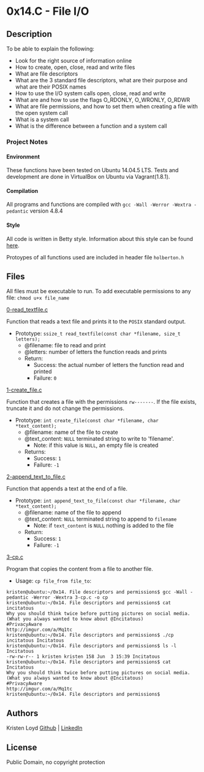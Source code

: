 # 0x14.C - File I/O

## Description
To be able to explain the following:
* Look for the right source of information online
* How to create, open, close, read and write files
* What are file descriptors
* What are the 3 standard file descriptors, what are their purpose and what are their POSIX names
* How to use the I/O system calls open, close, read and write
* What are and how to use the flags O_RDONLY, O_WRONLY, O_RDWR
* What are file permissions, and how to set them when creating a file with the open system call
* What is a system call
* What is the difference between a function and a system call

### Project Notes
#### Environment
These functions have been tested on Ubuntu 14.04.5 LTS.
Tests and development are done in VirtualBox on Ubuntu via Vagrant(1.8.1).
#### Compilation
All programs and functions are compiled with `gcc -Wall -Werror -Wextra -pedantic` version 4.8.4
#### Style
All code is written in Betty style. Information about this style can be found [here](https://github.com/holbertonschool/Betty/wiki).

Protoypes of all functions used are included in header file `holberton.h`

 
## Files
All files must be executable to run. To add executable permissions to any file: `chmod u+x file_name`

[0-read_textfile.c](0-read_textfile.c)

Function that reads a text file and prints it to the `POSIX` standard output.
* Prototype: `ssize_t read_textfile(const char *filename, size_t letters);`
	* @filename: file to read and print
	* @letters: number of letters the function reads and prints
	* Return:
		* Success: the actual number of letters the function read and printed
		* Failure: `0`

[1-create_file.c](1-create_file.c)

Function that creates a file with the permissions `rw-------`. If the file exists, truncate it and do not change the permissions.
* Prototype: `int create_file(const char *filename, char *text_content);`
	* @filename: name of the file to create
	* @text_content: `NULL` terminated string to write to 'filename'. 
		* Note: if this value is `NULL`, an empty file is created
	* Returns:
		* Success: `1`
		* Failure: `-1`

[2-append_text_to_file.c](2-append_text_to_file.c)

Function that appends a text at the end of a file.
* Prototype: `int append_text_to_file(const char *filename, char *text_content);`
	* @filename: name of the file to append
	* @text_content: `NULL` terminated string to append to `filename`
		* Note: if `text_content` is `NULL` nothing is added to the file
	* Return:
		* Success: `1`
		* Failure: `-1`

[3-cp.c](3-cp.c)

Program that copies the content from a file to another file.
* Usage: `cp file_from file_to`:
```
kristen@ubuntu:~/0x14. File descriptors and permissions$ gcc -Wall -pedantic -Werror -Wextra 3-cp.c -o cp
kristen@ubuntu:~/0x14. File descriptors and permissions$ cat incitatous 
Why you should think twice before putting pictures on social media.
(What you always wanted to know about @Incitatous)
#PrivacyAware
http://imgur.com/a/Mq1tc
kristen@ubuntu:~/0x14. File descriptors and permissions$ ./cp incitatous Incitatous
kristen@ubuntu:~/0x14. File descriptors and permissions$ ls -l Incitatous 
-rw-rw-r-- 1 kristen kristen 158 Jun  3 15:39 Incitatous
kristen@ubuntu:~/0x14. File descriptors and permissions$ cat Incitatous 
Why you should think twice before putting pictures on social media.
(What you always wanted to know about @Incitatous)
#PrivacyAware
http://imgur.com/a/Mq1tc
kristen@ubuntu:~/0x14. File descriptors and permissions$ 
```

## Authors
Kristen Loyd        [Github](https://github.com/KRLoyd) |  [LinkedIn](https://www.linkedin.com/in/kristen-loyd-34984a92)

## License
Public Domain, no copyright protection
